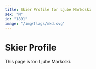 ```yaml
---
title: Skier Profile for Ljube Markoski
sex: "M"
id: "1891"
image: "/img/flags/mkd.svg" 
---
```


# Skier Profile

This page is for: Ljube Markoski.
    